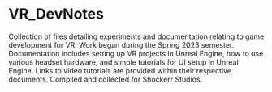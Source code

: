 # VR_DevNotes
Collection of files detailing experiments and documentation relating to game development for VR.
Work began during the Spring 2023 semester.
Documentation includes setting up VR projects in Unreal Engine, how to use various headset hardware, and simple tutorials for UI setup in Unreal Engine.
Links to video tutorials are provided within their respective documents.
Compiled and collected for Shockerr Studios.
